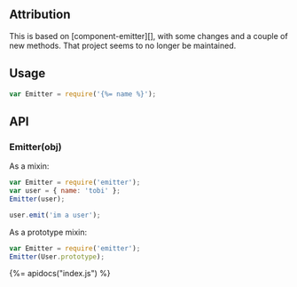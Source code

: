 ## Attribution

This is based on [component-emitter][], with some changes and a couple of new methods. That project seems to no longer be maintained. 

## Usage

```js
var Emitter = require('{%= name %}');
```


## API

### Emitter(obj)


As a mixin:

```js
var Emitter = require('emitter');
var user = { name: 'tobi' };
Emitter(user);

user.emit('im a user');
```

As a prototype mixin:

```js
var Emitter = require('emitter');
Emitter(User.prototype);
```

{%= apidocs("index.js") %}
